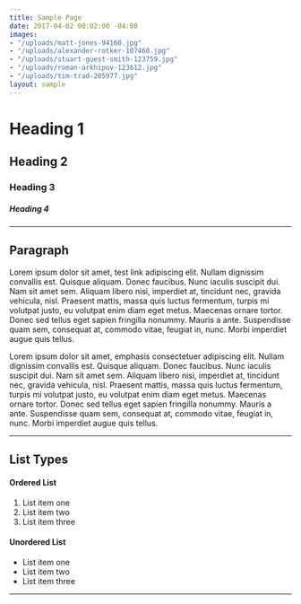 ```yaml
---
title: Sample Page
date: 2017-04-02 00:02:00 -04:00
images:
- "/uploads/matt-jones-94160.jpg"
- "/uploads/alexander-rotker-107460.jpg"
- "/uploads/stuart-guest-smith-123759.jpg"
- "/uploads/roman-arkhipov-123612.jpg"
- "/uploads/tim-trad-205977.jpg"
layout: sample
---
```


# Heading 1

## Heading 2

### Heading 3

##### Heading 4

---

## Paragraph

Lorem ipsum dolor sit amet, test link adipiscing elit. Nullam dignissim convallis est. Quisque aliquam. Donec faucibus. Nunc iaculis suscipit dui. Nam sit amet sem. Aliquam libero nisi, imperdiet at, tincidunt nec, gravida vehicula, nisl. Praesent mattis, massa quis luctus fermentum, turpis mi volutpat justo, eu volutpat enim diam eget metus. Maecenas ornare tortor. Donec sed tellus eget sapien fringilla nonummy. Mauris a ante. Suspendisse quam sem, consequat at, commodo vitae, feugiat in, nunc. Morbi imperdiet augue quis tellus.

Lorem ipsum dolor sit amet, emphasis consectetuer adipiscing elit. Nullam dignissim convallis est. Quisque aliquam. Donec faucibus. Nunc iaculis suscipit dui. Nam sit amet sem. Aliquam libero nisi, imperdiet at, tincidunt nec, gravida vehicula, nisl. Praesent mattis, massa quis luctus fermentum, turpis mi volutpat justo, eu volutpat enim diam eget metus. Maecenas ornare tortor. Donec sed tellus eget sapien fringilla nonummy. Mauris a ante. Suspendisse quam sem, consequat at, commodo vitae, feugiat in, nunc. Morbi imperdiet augue quis tellus.

---

## List Types

#### Ordered List

1. List item one
2. List item two
3. List item three

#### Unordered List

* List item one
* List item two
* List item three

---
